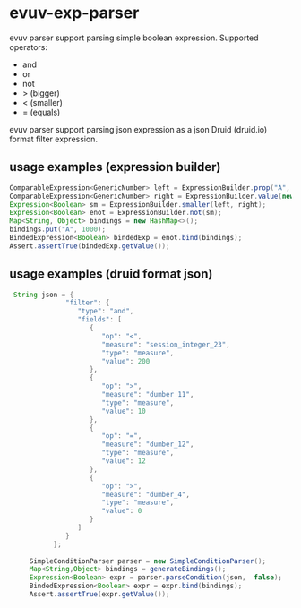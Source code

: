 # evuv-exp-parser
evuv parser support parsing simple boolean expression.
Supported operators:
- and
- or
- not
- \> (bigger)
- < (smaller)
- = (equals)

evuv parser support parsing json expression as a json Druid (druid.io) format filter expression.


## usage examples (expression builder)
```java
ComparableExpression<GenericNumber> left = ExpressionBuilder.prop("A", GenericNumber.class);
ComparableExpression<GenericNumber> right = ExpressionBuilder.value(new GenericNumber(10.0));
Expression<Boolean> sm = ExpressionBuilder.smaller(left, right);
Expression<Boolean> enot = ExpressionBuilder.not(sm);
Map<String, Object> bindings = new HashMap<>();
bindings.put("A", 1000);
BindedExpression<Boolean> bindedExp = enot.bind(bindings);
Assert.assertTrue(bindedExp.getValue());
 ``` 
    
## usage examples (druid format json) 
 ```java
  String json = {
			   "filter": {
			      "type": "and",
			      "fields": [
			         {
			            "op": "<",
			            "measure": "session_integer_23",
			            "type": "measure",
			            "value": 200
			         },
			         {
			            "op": ">",
			            "measure": "dumber_11",
			            "type": "measure",
			            "value": 10
			         },
			         {
			            "op": "=",
			            "measure": "dumber_12",
			            "type": "measure",
			            "value": 12
			         },
			         {
			            "op": ">",
			            "measure": "dumber_4",
			            "type": "measure",
			            "value": 0
			         }
			      ]
			   }
			};
      
      SimpleConditionParser parser = new SimpleConditionParser();
      Map<String,Object> bindings = generateBindings();
      Expression<Boolean> expr = parser.parseCondition(json,  false);
      BindedExpression<Boolean> expr = expr.bind(bindings);
      Assert.assertTrue(expr.getValue());
   ```
   
